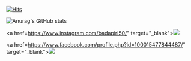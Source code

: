 [![Hits](https://hits.seeyoufarm.com/api/count/incr/badge.svg?url=https%3A%2F%2Fgithub.com%2Fbadapiri&count_bg=%23010101&title_bg=%237C7A7A&icon=&icon_color=%23E7E7E7&title=hits&edge_flat=false)](https://hits.seeyoufarm.com)

![Anurag's GitHub stats](https://github-readme-stats.vercel.app/api?username=badapiri&show_icons=true&theme=radical)

<a href=https://www.instagram.com/badapiri50/" target="_blank"><img src="https://img.shields.io/badge/badapiri50-#E4405F?style=flat&logo=Instagram&logoColor=#FFFFFF"/></a>

<a href=https://www.facebook.com/profile.php?id=100015477844487/" target="_blank"><img src="https://img.shields.io/badge/badapiri50-#1877F2?style=flat&logo=Instagram&logoColor=#FFFFFF"/></a>
